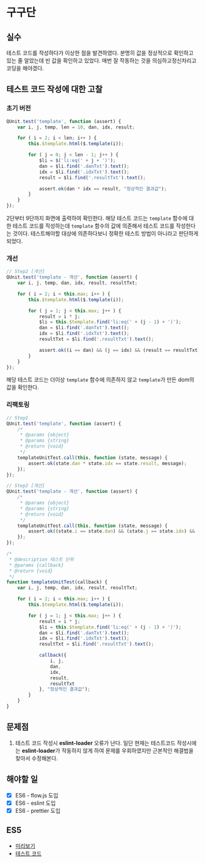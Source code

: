 # 구구단

## 실수

테스트 코드를 작성하다가 이상한 점을 발견하였다. 분명히 값을 정상적으로 확인하고 있는 줄 알았는데 빈 값을 확인하고 있었다. 매번 잘 작동하는 것을 의심하고정신차리고 코딩을 해야겠다.

## 테스트 코드 작성에 대한 고찰

### 초기 버전

```javascript
QUnit.test('template', function (assert) {
	var i, j, temp, len = 10, dan, idx, result;

	for ( i = 2; i < len; i++ ) {
		this.$template.html($.template(i));

		for ( j = 0; j < len - 1; j++ ) {
			$li = $('li:eq(' + j + ')');
			dan = $li.find('.danTxt').text();
			idx = $li.find('.idxTxt').text();
			result = $li.find('.resultTxt').text();

			assert.ok(dan * idx == result, "정상적인 결과값");
		}
	}
});
```

2단부터 9단까지 화면에 출력하여 확인한다. 해당 테스트 코드는 `template` 함수에 대한 테스트 코드를 작성하는데 `template` 함수의 값에 의존해서 테스트 코드를 작성한다는 것이다. 테스트해야할 대상에 의존하다보니 정확한 테스트 방법이 아니라고 판단하게 되었다.

### 개선

```javascript
// Step2 [개선]
QUnit.test('template - 개선', function (assert) {
	var i, j, temp, dan, idx, result, resultTxt;

	for ( i = 2; i < this.max; i++ ) {
		this.$template.html($.template(i));

		for ( j = 1; j < this.max; j++ ) {
			result = i * j;
			$li = this.$template.find('li:eq(' + (j - 1) + ')');
			dan = $li.find('.danTxt').text();
			idx = $li.find('.idxTxt').text();
			resultTxt = $li.find('.resultTxt').text();

			assert.ok((i == dan) && (j == idx) && (result == resultTxt), "정상적인 결과값");
		}
	}
});
```

해당 테스트 코드는 더이상 `template` 함수에 의존하지 않고 `template`가 만든 dom의 값을 확인한다.

### 리팩토링

```javascript
// Step1
QUnit.test('template', function (assert) {
	/*
	 * @params {object}
	 * @params {string}
	 * @return {void}
	 */
	templateUnitTest.call(this, function (state, message) {
		assert.ok(state.dan * state.idx == state.result, message);
	});
});

// Step2 [개선]
QUnit.test('template - 개선', function (assert) {
	/*
	 * @params {object}
	 * @params {string}
	 * @return {void}
	 */
	templateUnitTest.call(this, function (state, message) {
		assert.ok((state.i == state.dan) && (state.j == state.idx) && (state.result == state.resultTxt), message);
	});
});

/*
 * @description 테스트 단위
 * @params {callback}
 * @return {void}
 */
function templateUnitTest(callback) {
	var i, j, temp, dan, idx, result, resultTxt;

	for ( i = 2; i < this.max; i++ ) {
		this.$template.html($.template(i));

		for ( j = 1; j < this.max; j++ ) {
			result = i * j;
			$li = this.$template.find('li:eq(' + (j - 1) + ')');
			dan = $li.find('.danTxt').text();
			idx = $li.find('.idxTxt').text();
			resultTxt = $li.find('.resultTxt').text();

			callback({
				i, j,
				dan,
				idx,
				result,
				resultTxt
			}, "정상적인 결과값");
		}
	}
}
```

## 문제점

1. 테스트 코드 작성시 **eslint-loader** 오류가 난다. 일단 현재는 테스트코드 작성시에는 **eslint-loader**가 작동하지 않게 하여 문제를 우회하였지만 근본적인 해결법을 찾아서 수정해본다.

## 해야할 일

- [x] ES6 - flow.js 도입
- [x] ES6 - eslint 도입
- [x] ES6 - prettier 도입

## ES5

- [미리보기](https://ryuhangyeong.github.io/js-study/projects/gugudan/es5/)
- [테스트 코드](https://ryuhangyeong.github.io/js-study/projects/gugudan/es5/tests/)
